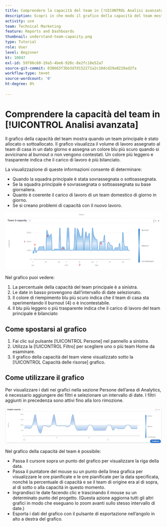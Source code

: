 ```yaml
---
title: Comprendere la capacità del team in [!UICONTROL Analisi avanzata]
description: Scopri in che modo il grafico della capacità del team mostra quando un team principale è stato allocato o sottoallocato.
activity: use
team: Technical Marketing
feature: Reports and Dashboards
thumbnail: understand-team-capacity.png
type: Tutorial
role: User
level: Beginner
kt: 10047
exl-id: 59f86c60-19a5-4be6-920c-8e2fc18e52a7
source-git-commit: 038663f3bb3d7d152271a2c10dcd29a0220ad2fa
workflow-type: tm+mt
source-wordcount: '0'
ht-degree: 0%

---
```


# Comprendere la capacità del team in [!UICONTROL Analisi avanzata]

Il grafico della capacità del team mostra quando un team principale è stato allocato o sottoallocato. Il grafico visualizza il volume di lavoro assegnato al team di casa in un dato giorno e assegna un colore blu più scuro quando si avvicinano al burnout o non vengono contestati. Un colore più leggero e trasparente indica che il carico di lavoro è più bilanciato.

La visualizzazione di queste informazioni consente di determinare:

* Quando la squadra principale è stata sovrassegnata o sottoassegnata.
* Se la squadra principale è sovrassegnata o sottoassegnata su base giornaliera.
* Quanto è coerente il carico di lavoro di un team domestico di giorno in giorno.
* Se si creano problemi di capacità con il nuovo lavoro.

![Immagine che mostra un grafico della capacità del team con numeri sulle aree descritte nei punti elenco seguenti](assets/section-3-4.png)

Nel grafico puoi vedere:

1. La percentuale della capacità del team principale è a sinistra.
1. Le date in basso provengono dall’intervallo di date selezionato.
1. Il colore di riempimento blu più scuro indica che il team di casa sta sperimentando il burnout (4) o è incontestabile.
1. Il blu più leggero o più trasparente indica che il carico di lavoro del team principale è bilanciato

## Come spostarsi al grafico

1. Fai clic sul pulsante [!UICONTROL Persone] nel pannello a sinistra.
1. Utilizza la [!UICONTROL Filtro] per scegliere uno o più team Home da esaminare.
1. Il grafico della capacità del team viene visualizzato sotto la [!UICONTROL Capacità delle risorse] grafico.

## Come utilizzare il grafico

Per visualizzare i dati nei grafici nella sezione Persone dell’area di Analytics, è necessario aggiungere dei filtri e selezionare un intervallo di date. I filtri aggiunti in precedenza sono attivi fino alla loro rimozione.

![Un&#39;immagine che mostra un grafico della capacità del team](assets/section-3-5.png)

Nel grafico della capacità del team è possibile:

* Passa il cursore sopra un punto del grafico per visualizzare la riga della data.
* Passa il puntatore del mouse su un punto della linea grafica per visualizzare le ore pianificate e le ore pianificate per la data specificata, nonché la percentuale di capacità e se il team di origine era al di sopra, al di sotto o alla capacità in questo momento.
* Ingrandisci le date facendo clic e trascinando il mouse su un determinato punto del progetto. (Questa azione aggiorna tutti gli altri grafici in modo che eseguano lo zoom avanti sullo stesso intervallo di date.)
* Esporta i dati del grafico con il pulsante di esportazione nell’angolo in alto a destra del grafico.
